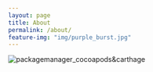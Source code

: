 ```yaml
---
layout: page
title: About
permalink: /about/
feature-img: "img/purple_burst.jpg"
---
```


<img class="alignnone size-full wp-image-35" src="http://ogkg37m8j.bkt.clouddn.com/about.jpg" alt="packagemanager_cocoapods&carthage"/>
